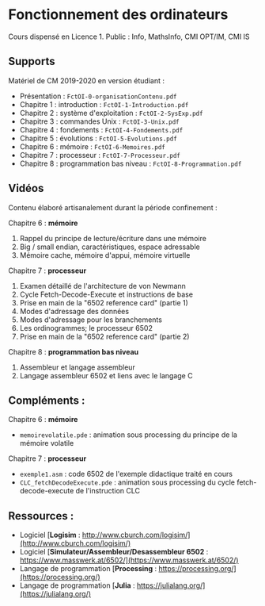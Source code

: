 # Fonctionnement des ordinateurs
Cours dispensé en Licence 1. Public : Info, MathsInfo, CMI OPT/IM, CMI IS

## Supports
Matériel de CM 2019-2020 en version étudiant :

- Présentation : `FctOI-0-organisationContenu.pdf`
- Chapitre 1 : introduction : `FctOI-1-Introduction.pdf`
- Chapitre 2 : système d'exploitation : `FctOI-2-SysExp.pdf`
- Chapitre 3 : commandes Unix : `FctOI-3-Unix.pdf`
- Chapitre 4 : fondements : `FctOI-4-Fondements.pdf`
- Chapitre 5 : évolutions : `FctOI-5-Evolutions.pdf`
- Chapitre 6 : mémoire : `FctOI-6-Memoires.pdf`
- Chapitre 7 : processeur : `FctOI-7-Processeur.pdf`
- Chapitre 8 : programmation bas niveau : `FctOI-8-Programmation.pdf`

## Vidéos
Contenu élaboré artisanalement durant la période confinement :

Chapitre 6 : **mémoire**
1. Rappel du principe de lecture/écriture dans une mémoire
2. Big / small endian, caractéristiques, espace adressable
3. Mémoire cache, mémoire d'appui, mémoire virtuelle

Chapitre 7 : **processeur**
1. Examen détaillé de l'architecture de von Newmann
2. Cycle Fetch-Decode-Execute et instructions de base
3. Prise en main de la "6502 reference card" (partie 1)
4. Modes d'adressage des données
5. Modes d'adressage pour les branchements
6. Les ordinogrammes; le processeur 6502
7. Prise en main de la "6502 reference card" (partie 2)

Chapitre 8 : **programmation bas niveau**
1. Assembleur et langage assembleur
2. Langage assembleur 6502 et liens avec le langage C

## Compléments :
Chapitre 6 : **mémoire**
- `memoirevolatile.pde` : animation sous processing du principe de la mémoire volatile

Chapitre 7 : **processeur**
- `exemple1.asm` : code 6502 de l'exemple didactique traité en cours
- `CLC_fetchDecodeExecute.pde` : animation sous processing du cycle fetch-decode-execute de l'instruction CLC

## Ressources : 
- Logiciel [**Logisim** : http://www.cburch.com/logisim/](http://www.cburch.com/logisim/)
- Logiciel [**Simulateur/Assembleur/Desassembleur 6502** : https://www.masswerk.at/6502/](https://www.masswerk.at/6502/)
- Langage de programmation [**Processing** : https://processing.org/](https://processing.org/)
- Langage de programmation [**Julia** : https://julialang.org/](https://julialang.org/)
